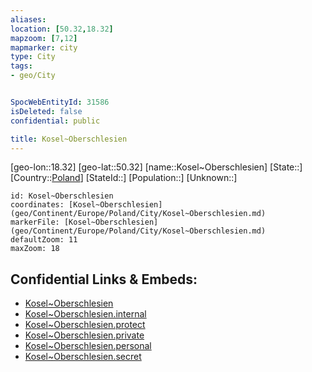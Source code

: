 ```yaml
---
aliases: 
location: [50.32,18.32]
mapzoom: [7,12] 
mapmarker: city 
type: City
tags:
- geo/City


SpocWebEntityId: 31586
isDeleted: false
confidential: public

title: Kosel~Oberschlesien
---
```

[geo-lon::18.32]
[geo-lat::50.32]
[name::Kosel~Oberschlesien]
[State::]
[Country::[Poland](geo/Continent/Europe/Poland.md)]
[StateId::]
[Population::]
[Unknown::]


```leaflet
id: Kosel~Oberschlesien
coordinates: [Kosel~Oberschlesien](geo/Continent/Europe/Poland/City/Kosel~Oberschlesien.md)
markerFile: [Kosel~Oberschlesien](geo/Continent/Europe/Poland/City/Kosel~Oberschlesien.md)
defaultZoom: 11 
maxZoom: 18
```


## Confidential Links & Embeds: 
- [Kosel~Oberschlesien](../../../../../../_public/geo/Continent/Europe/Poland/City/Kosel~Oberschlesien.md) 
- [Kosel~Oberschlesien.internal](../../../../../../_internal/geo/Continent/Europe/Poland/City/Kosel~Oberschlesien.internal.md) 
- [Kosel~Oberschlesien.protect](../../../../../../_protect/geo/Continent/Europe/Poland/City/Kosel~Oberschlesien.protect.md) 
- [Kosel~Oberschlesien.private](../../../../../../_private/geo/Continent/Europe/Poland/City/Kosel~Oberschlesien.private.md) 
- [Kosel~Oberschlesien.personal](../../../../../../_personal/geo/Continent/Europe/Poland/City/Kosel~Oberschlesien.personal.md) 
- [Kosel~Oberschlesien.secret](../../../../../../_secret/geo/Continent/Europe/Poland/City/Kosel~Oberschlesien.secret.md) 
